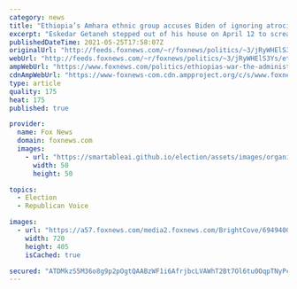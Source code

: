 ```yaml
---
category: news
title: "Ethiopia’s Amhara ethnic group accuses Biden of ignoring atrocities"
excerpt: "Eskedar Getaneh stepped out of his house on April 12 to screams from surrounding neighbors in the village of Arkumbi Kebele in the Oromo region of ethnically divided Ethiopia."
publishedDateTime: 2021-05-25T17:58:07Z
originalUrl: "http://feeds.foxnews.com/~r/foxnews/politics/~3/jRyWHElS3Ys/ethiopias-war-the-administration-will-not-mention"
webUrl: "http://feeds.foxnews.com/~r/foxnews/politics/~3/jRyWHElS3Ys/ethiopias-war-the-administration-will-not-mention"
ampWebUrl: "https://www.foxnews.com/politics/ethiopias-war-the-administration-will-not-mention.amp"
cdnAmpWebUrl: "https://www-foxnews-com.cdn.ampproject.org/c/s/www.foxnews.com/politics/ethiopias-war-the-administration-will-not-mention.amp"
type: article
quality: 175
heat: 175
published: true

provider:
  name: Fox News
  domain: foxnews.com
  images:
    - url: "https://smartableai.github.io/election/assets/images/organizations/foxnews.com-50x50.jpg"
      width: 50
      height: 50

topics:
  - Election
  - Republican Voice

images:
  - url: "https://a57.foxnews.com/media2.foxnews.com/BrightCove/694940094001/2019/04/05/720/405/694940094001_6022932602001_6022923598001-vs.jpg?ve=1&tl=1"
    width: 720
    height: 405
    isCached: true

secured: "ATDMkzS5M36o8g9p2pOgtQAABzWF1i6AfrjbcLVAWhT2Bt7Ol6tu0OqpTNyPc23PCzazZzXLwnkWrQcEo5shVKBB8ztdQ1joqXK14HMIHeSJIbBM35xtXOZr8BqbjNB0SRzJY9ARI9n1QBZ25hMH4RNB4bLqsvcqbBkUf+HvzQsP4p9+M2f9e8G85z+pUqty6Tke9wnVdspAylH00sGuISP7MC3A0Z8F/NcHCsUkyfeCoUWk3Zn+vSy+HeqecRTWOSzYROsDLsF2XzEqspDI7B9vJsaHvtXnfBKRaG48FZdgMui44zs53oa4UGQdjDI2+mSWBaxbeCNVRR48+9eaINqwpTWG9mDarVQIe/J5nac=;EVa+0j0RLuYm7/nFGaYVlQ=="
---
```


